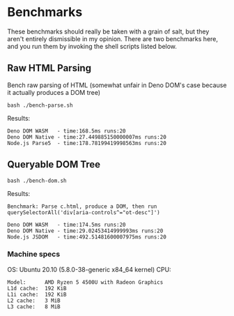# Benchmarks
These benchmarks should really be taken with a grain of salt, but they aren't
entirely dismissible in my opinion. There are two benchmarks here, and you run 
them by invoking the shell scripts listed below.

## Raw HTML Parsing
Bench raw parsing of HTML (somewhat unfair in Deno DOM's case because
it actually produces a DOM tree)

```
bash ./bench-parse.sh
```

Results:
```
Deno DOM WASM   - time:168.5ms runs:20
Deno DOM Native - time:27.449885150000007ms runs:20
Node.js Parse5  - time:178.78199419998563ms runs:20
```

## Queryable DOM Tree
```
bash ./bench-dom.sh
```

Results:
```
Benchmark: Parse c.html, produce a DOM, then run
querySelectorAll('div[aria-controls^="ot-desc"]')

Deno DOM WASM   - time:174.5ms runs:20
Deno DOM Native - time:29.02453414999993ms runs:20
Node.js JSDOM   - time:492.51481600007975ms runs:20
```

### Machine specs
OS: Ubuntu 20.10 (5.8.0-38-generic x84\_64 kernel)
CPU: 
```
Model:      AMD Ryzen 5 4500U with Radeon Graphics
L1d cache:  192 KiB
L1i cache:  192 KiB
L2 cache:   3 MiB
L3 cache:   8 MiB
```

